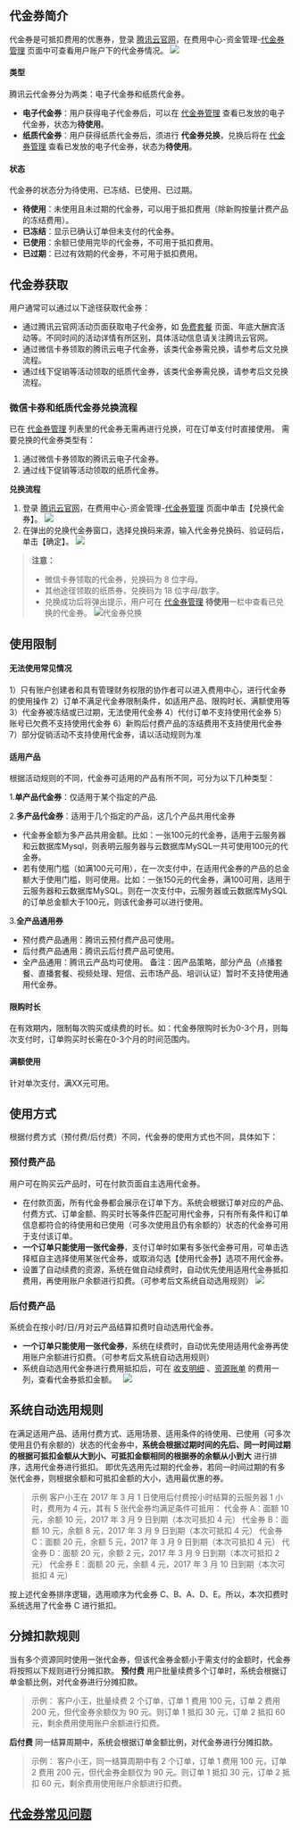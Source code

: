 ## 代金券简介
代金券是可抵扣费用的优惠券，登录 [腾讯云官网](https://console.cloud.tencent.com)，在费用中心-资金管理-[代金券管理](https://console.cloud.tencent.com/account/voucher) 页面中可查看用户账户下的代金券情况。
![](https://main.qcloudimg.com/raw/329b02971b97ae0c3e42dd120d1d66a6.png)

#### 类型
腾讯云代金券分为两类：电子代金券和纸质代金券。
- **电子代金券**：用户获得电子代金券后，可以在 [代金券管理](https://console.cloud.tencent.com/account/voucher) 查看已发放的电子代金券，状态为**待使用**。
- **纸质代金券**：用户获得纸质代金券后，须进行 **代金券兑换**，兑换后将在 [代金券管理](https://console.cloud.tencent.com/account/voucher) 查看已发放的电子代金券，状态为**待使用**。

#### 状态
代金券的状态分为待使用、已冻结、已使用、已过期。
- **待使用**：未使用且未过期的代金券，可以用于抵扣费用（除新购按量计费产品的冻结费用）。
- **已冻结**：显示已确认订单但未支付的代金券。
- **已使用**：余额已使用完毕的代金券，不可用于抵扣费用。
- **已过期**：已过有效期的代金券，不可用于抵扣费用。


## 代金券获取
用户通常可以通过以下途径获取代金券：
- 通过腾讯云官网活动页面获取电子代金券，如 [免费套餐](https://cloud.tencent.com/act/free) 页面、年底大酬宾活动等。不同时间的活动详情有所区别，具体活动信息请关注腾讯云官网。
- 通过微信卡券领取的腾讯云电子代金券，该类代金券需兑换，请参考后文兑换流程。
- 通过线下促销等活动领取的纸质代金券，该类代金券需兑换，请参考后文兑换流程。

### 微信卡券和纸质代金券兑换流程
已在 [代金券管理](https://console.cloud.tencent.com/account/voucher) 列表里的代金券无需再进行兑换，可在订单支付时直接使用。
需要兑换的代金券类型有：
1. 通过微信卡券领取的腾讯云电子代金券。
2. 通过线下促销等活动领取的纸质代金券。

**兑换流程**
1. 登录 [腾讯云官网](https://console.cloud.tencent.com)，在费用中心-资金管理-[代金券管理](https://console.cloud.tencent.com/account/voucher) 页面中单击【兑换代金券】。
  ![](https://main.qcloudimg.com/raw/54f710143fc1a134d5c3028b6f9c6787.png)
2. 在弹出的兑换代金券窗口，选择兑换码来源，输入代金券兑换码、验证码后，单击【确定】。
  ![](https://main.qcloudimg.com/raw/9c2118847f7ad8f693b4e601085a820e.png)


>**注意：**
>- 微信卡券领取的代金券，兑换码为 8 位字母。
>- 其他途径领取的纸质券，兑换码为 18 位字母/数字。
>- 兑换成功后将弹出提示，用户可在 [代金券管理](https://console.cloud.tencent.com/account/voucher) **待使用**一栏中查看已兑换的代金券。
>  ![代金券兑换](//mc.qcloudimg.com/static/img/5c7c3644d0c502e331f293d310f85d52/image.png)


## 使用限制

#### 无法使用常见情况
1）只有账户创建者和具有管理财务权限的协作者可以进入费用中心，进行代金券的使用操作
2）订单不满足代金券限制条件，如适用产品、限购时长、满额使用等
3）代金券被冻结或已过期，无法使用代金券
4）代付订单不支持使用代金券
5）账号已欠费不支持使用代金券
6）新购后付费产品的冻结费用不支持使用代金券
7）部分促销活动不支持使用代金券，请以活动规则为准

#### 适用产品
根据活动规则的不同，代金券可适用的产品有所不同，可分为以下几种类型：

1.**单产品代金券**：仅适用于某个指定的产品.

2.**多产品代金券**：适用于几个指定的产品，这几个产品共用代金券
- 代金券金额为多产品共用金额。比如：一张100元的代金券，适用于云服务器和云数据库Mysql，则表明云服务器与云数据库MySQL一共可使用100元的代金券。
- 若有使用门槛（如满100元可用），在一次支付中，在适用代金券的产品的总金额大于使用门槛，则可使用。比如：一张150元的代金券，满100可用，适用于云服务器和云数据库MySQL。则在一次支付中，云服务器或云数据库MySQL的订单总金额大于100元，则该代金券可以进行使用。

3.**全产品通用券**
- 预付费产品通用：腾讯云预付费产品可使用。
- 后付费产品通用：腾讯云后付费产品可使用。
- 全产品通用：腾讯云产品均可使用。
备注：因产品策略，部分产品（点播套餐、直播套餐、视频处理、短信、云市场产品、培训认证）暂时不支持使用通用代金券。

#### 限购时长
在有效期内，限制每次购买或续费的时长。如：代金券限购时长为0-3个月，则每次支付时，订单购买时长需在0-3个月的时间范围内。

#### 满额使用
针对单次支付，满XX元可用。



## 使用方式
根据付费方式（预付费/后付费）不同，代金券的使用方式也不同，具体如下：


### 预付费产品
用户可在购买云产品时，可在付款页面自主选用代金券。
- 在付款页面，所有代金券都会展示在订单下方。系统会根据订单对应的产品、付费方式、订单金额、购买时长等条件匹配可用代金券，只有所有条件和订单信息都符合的待使用和已使用（可多次使用且仍有余额的）状态的代金券可用于支付该订单。
- **一个订单只能使用一张代金券**，支付订单时如果有多张代金券可用，可单击选择框自主选择使用某张代金券，或取消勾选【使用代金券】选项不用代金券。
- 设置了自动续费的资源，系统在做自动续费时，自动优先使用适用代金券抵扣费用，再使用账户余额进行扣费。（可参考后文系统自动选用规则）
  ![](https://mc.qcloudimg.com/static/img/0c2a7fe9a186a2b1a7e957f7802e4542/image.png)


### 后付费产品
系统会在按小时/日/月对云产品结算扣费时自动选用代金券。
- **一个订单只能使用一张代金券**，系统在续费时，自动优先使用适用代金券再使用账户余额进行扣费。（可参考后文系统自动选用规则）
- 系统自动选用代金券进行费用抵扣后，可在 [收支明细](https://console.cloud.tencent.com/account/fee) 、[资源账单](https://console.cloud.tencent.com/account/resources) 的费用一列，查看代金券抵扣金额。
   ![](https://mc.qcloudimg.com/static/img/ec5664d80ceff99179d1a76edf9bbdc3/image.png)


## 系统自动选用规则
在满足适用产品、适用付费方式、适用场景、适用条件的待使用、已使用（可多次使用且仍有余额的）状态的代金券中，**系统会根据过期时间的先后、同一时间过期的根据可抵扣金额从大到小、可抵扣金额相同的根据券的余额从小到大** 进行排序，选用代金券进行抵扣。
即优先选用先过期的代金券，若同一时间过期的有多张代金券，则根据余额和可抵扣金额的大小，选用最优惠的券。
>示例
>客户小王在 2017 年 3 月 1 日使用后付费按小时结算的云服务器 1 小时，费用为 4 元，其有 5 张代金券均满足条件可抵用：
>代金券 A：面额 10 元，余额 10 元，2017 年 3 月 9 日到期（本次可抵扣 4 元）
>代金券 B：面额 10 元，余额 8 元，2017 年 3 月 9 日到期（本次可抵扣 4 元）
>代金券 C：面额 20 元，余额 5 元，2017 年 3 月 9 日到期（本次可抵扣 4 元）
>代金券 D：面额 20 元，余额 2 元，2017 年 3 月 9 日到期（本次可抵扣 2 元）
>代金券 E：面额 20 元，余额 4 元，2017 年 3 月 10 日到期（本次可抵扣 4 元）

按上述代金券排序逻辑，选用顺序为代金券 C、B、A、D、E。所以，本次扣费时系统选用了代金券 C 进行抵扣。


## 分摊扣款规则
当有多个资源同时使用一张代金券，但该代金券金额小于需支付的金额时，代金券将按照以下规则进行分摊扣款。
**预付费**
用户批量续费多个订单时，系统会根据订单金额比例，对代金券进行分摊扣款。
>示例：
客户小王，批量续费 2 个订单，订单 1 费用 100 元，订单 2 费用 200 元，但代金券余额仅为 90 元。则订单 1 抵扣 30 元，订单 2 抵扣 60 元，剩余费用使用账户余额进行扣费。

**后付费**
同一结算周期中，系统会根据订单金额比例，对代金券进行分摊扣款。
>示例：
客户小王，同一结算周期中有 2 个订单，订单 1 费用 100 元，订单 2 费用 200 元，但代金券金额仅为 90 元。则订单 1 抵扣 30 元，订单 2 抵扣 60 元，剩余费用使用账户余额进行扣费。

## [代金券常见问题](https://cloud.tencent.com/document/product/555/10870)
